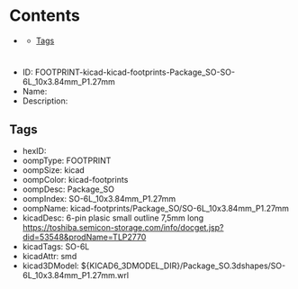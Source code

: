 



Contents
========

* [](#)
	* [Tags](#tags)

# 

- ID: FOOTPRINT-kicad-kicad-footprints-Package_SO-SO-6L_10x3.84mm_P1.27mm
- Name: 
- Description: 

## Tags

- hexID: 
- oompType: FOOTPRINT
- oompSize: kicad
- oompColor: kicad-footprints
- oompDesc: Package_SO
- oompIndex: SO-6L_10x3.84mm_P1.27mm
- oompName: kicad-footprints/Package_SO/SO-6L_10x3.84mm_P1.27mm
- kicadDesc: 6-pin plasic small outline 7,5mm long https://toshiba.semicon-storage.com/info/docget.jsp?did=53548&prodName=TLP2770
- kicadTags: SO-6L
- kicadAttr: smd
- kicad3DModel: ${KICAD6_3DMODEL_DIR}/Package_SO.3dshapes/SO-6L_10x3.84mm_P1.27mm.wrl
